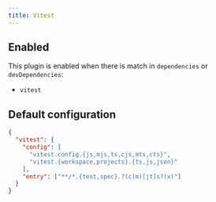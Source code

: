 ```yaml
---
title: Vitest
---
```


## Enabled

This plugin is enabled when there is match in `dependencies` or
`devDependencies`:

- `vitest`

## Default configuration

```json title="knip.json"
{
  "vitest": {
    "config": [
      "vitest.config.{js,mjs,ts,cjs,mts,cts}",
      "vitest.{workspace,projects}.{ts,js,json}"
    ],
    "entry": ["**/*.{test,spec}.?(c|m)[jt]s?(x)"]
  }
}
```
